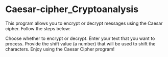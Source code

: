 # Caesar-cipher_Cryptoanalysis

This program allows you to encrypt or decrypt messages using the Caesar cipher. Follow the steps below:

Choose whether to encrypt or decrypt.
Enter your text that you want to process.
Provide the shift value (a number) that will be used to shift the characters.
Enjoy using the Caesar Cipher program!
